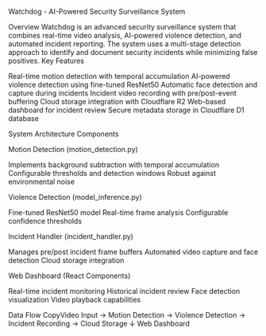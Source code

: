 Watchdog - AI-Powered Security Surveillance System

Overview
Watchdog is an advanced security surveillance system that combines real-time video analysis, AI-powered violence detection, and automated incident reporting. The system uses a multi-stage detection approach to identify and document security incidents while minimizing false positives.
Key Features

Real-time motion detection with temporal accumulation
AI-powered violence detection using fine-tuned ResNet50
Automatic face detection and capture during incidents
Incident video recording with pre/post-event buffering
Cloud storage integration with Cloudflare R2
Web-based dashboard for incident review
Secure metadata storage in Cloudflare D1 database

System Architecture
Components

Motion Detection (motion_detection.py)

Implements background subtraction with temporal accumulation
Configurable thresholds and detection windows
Robust against environmental noise


Violence Detection (model_inference.py)

Fine-tuned ResNet50 model
Real-time frame analysis
Configurable confidence thresholds


Incident Handler (incident_handler.py)

Manages pre/post incident frame buffers
Automated video capture and face detection
Cloud storage integration


Web Dashboard (React Components)

Real-time incident monitoring
Historical incident review
Face detection visualization
Video playback capabilities

Data Flow
CopyVideo Input → Motion Detection → Violence Detection → Incident Recording → Cloud Storage
                                                                      ↓
                                                              Web Dashboard